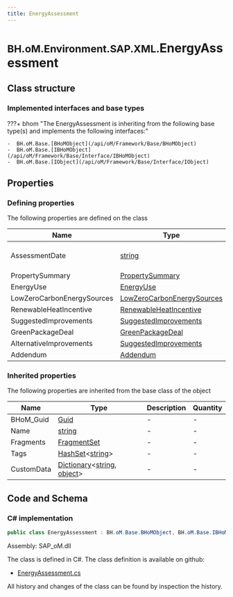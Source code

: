 ```yaml
---
title: EnergyAssessment
---
```


# <small>BH.oM.Environment.SAP.XML.</small>**EnergyAssessment**



## Class structure

### Implemented interfaces and base types

???+ bhom "The EnergyAssessment is inheriting from the following base type(s) and implements the following interfaces:"

    -  BH.oM.Base.[BHoMObject](/api/oM/Framework/Base/BHoMObject)
    -  BH.oM.Base.[IBHoMObject](/api/oM/Framework/Base/Interface/IBHoMObject)
    -  BH.oM.Base.[IObject](/api/oM/Framework/Base/Interface/IObject)


## Properties



### Defining properties

The following properties are defined on the class

| Name             | Type             | Description      | Quantity         |
|------------------|------------------|------------------|------------------|
| AssessmentDate | [string](https://learn.microsoft.com/en-us/dotnet/api/System.String?view=netstandard-2.0) | In the form yyyy-mm-dd | - |
| PropertySummary | [PropertySummary](/api/oM/Adapter/Environment/XML/PropertySummary) | - | - |
| EnergyUse | [EnergyUse](/api/oM/Adapter/Environment/XML/EnergyUse) | - | - |
| LowZeroCarbonEnergySources | [LowZeroCarbonEnergySources](/api/oM/Adapter/Environment/XML/LowZeroCarbonEnergySources) | - | - |
| RenewableHeatIncentive | [RenewableHeatIncentive](/api/oM/Adapter/Environment/XML/RenewableHeatIncentive) | - | - |
| SuggestedImprovements | [SuggestedImprovements](/api/oM/Adapter/Environment/XML/SuggestedImprovements) | - | - |
| GreenPackageDeal | [GreenPackageDeal](/api/oM/Adapter/Environment/XML/GreenPackageDeal) | - | - |
| AlternativeImprovements | [SuggestedImprovements](/api/oM/Adapter/Environment/XML/SuggestedImprovements) | - | - |
| Addendum | [Addendum](/api/oM/Adapter/Environment/XML/Addendum) | - | - |


### Inherited properties
The following properties are inherited from the base class of the object

| Name             | Type             | Description      | Quantity         |
|------------------|------------------|------------------|------------------|
| BHoM_Guid | [Guid](https://learn.microsoft.com/en-us/dotnet/api/System.Guid?view=netstandard-2.0) | - | - |
| Name | [string](https://learn.microsoft.com/en-us/dotnet/api/System.String?view=netstandard-2.0) | - | - |
| Fragments | [FragmentSet](/api/oM/Framework/Base/FragmentSet) | - | - |
| Tags | [HashSet](https://learn.microsoft.com/en-us/dotnet/api/System.Collections.Generic.HashSet-1?view=netstandard-2.0)&lt;[string](https://learn.microsoft.com/en-us/dotnet/api/System.String?view=netstandard-2.0)&gt; | - | - |
| CustomData | [Dictionary](https://learn.microsoft.com/en-us/dotnet/api/System.Collections.Generic.Dictionary-2?view=netstandard-2.0)&lt;[string](https://learn.microsoft.com/en-us/dotnet/api/System.String?view=netstandard-2.0), [object](https://learn.microsoft.com/en-us/dotnet/api/System.Object?view=netstandard-2.0)&gt; | - | - |


## Code and Schema

### C# implementation

``` C# title="C#"
public class EnergyAssessment : BH.oM.Base.BHoMObject, BH.oM.Base.IBHoMObject, BH.oM.Base.IObject
```

Assembly: SAP_oM.dll

The class is defined in C#. The class definition is available on github:

- [EnergyAssessment.cs](https://github.com/BHoM/SAP_Toolkit/blob/develop/SAP_oM/XML\EnergyAssessment.cs)

All history and changes of the class can be found by inspection the history.
